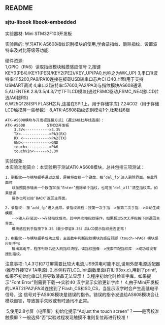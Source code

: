 ## README
### sjtu-libook libook-embedded
实验器材:
	Mini STM32F103开发板
	
实验目的:
	学习ATK-AS608指纹识别模块的使用,学会录指纹、删除指纹、设置波特率及对比等级等功能.
	
硬件资源:	
	1,GPIO（PA6）读取指纹模块触摸感应信号
	2,按键KEY0(PE4)/KEY1(PE3)/KEY2(PE2)/KEY_UP(PA0,也称之为WK_UP)
	3,串口1(波特率:115200,PA9/PA10连接在板载USB转串口芯片CH340上面)用于支持USMART调试
	4,串口2(波特率:57600,PA2/PA3)与指纹模块AS608通讯
	5,ALIENTEK 2.8/3.5/4.3/7寸TFTLCD模块(通过FSMC驱动,FSMC_NE4接LCD片选/A6接RS) 	
	6,W25Q128(SPI FLASH芯片,连接在SPI1上，用于存储字库) 
	7,24C02（用于存储LCD触摸屏一些参数）
	8,ATK-AS608指纹识别模块1个,杜邦线6根
	

	ATK-AS608模块与开发板连接方式1（通过6根杜邦线连接）：
	ATK-AS608          STM32开发板
		3.3V<----------->3.3V 
		TX<------------->PA3(RX)
		RX <------------>PA2(TX)
		GND<------------>GND 
		touch<---------->PA6
		touchVin<------>3.3V			

实验现象:	
	本实验功能简介：本实验用于测试ATK-AS608模块，总共包括三项测试：
	
	1，删指纹——与模块握手通过之后，屏幕将虚拟一个键盘，按‘del_fp’进入删除界面。在此界面可
	   以按照提示输出一个数值ID按‘Enter’删除单个指纹，也可按‘del_all’清空指纹库。如果是误
	   操作也可以按‘BACK’返回主界面。
	
	2，录指纹——按‘add_fp’进入此项。录指纹流程：按第一次手指-->按第二次手指-->自动生成模板
	   -->输入存储ID-->存储指纹成功。其中两次按指纹操作，如果超过5次无手指按下则退回主界面。
	   模块感应到手指按下0.3S（最少停留0.3S）后LCD提示指纹是否正常！
	
	3，刷指纹--与模块握手成功之后，主函数中判断指纹模块的感应引脚（touch->PA6）模块感应到手指
	   输出高电平，程序判断后进入刷指纹流程。读指纹图像-->搜索匹配指纹库-->成功或没有搜到指纹。



注意事项:
	1,4.3寸和7寸屏需要比较大电流,USB供电可能不足,请用外部电源适配器(推荐外接12V 1A电源).
	2,本例程在LCD_Init函数里面(在ILI93xx.c),用到了printf,如果不初始化串口1,将导致液晶无法显示！
	3,程序初始化时检查字库，如果提示"Font Error"则需要下载-->实验40 汉字显示实验更新字库！
	4,由于Mini开发板的UART2(PA2\PA3)连接到了Flash_CS和SD_CS，当显示汉字时会产生高低电平信号，这 信号对于AS608模块是错误的指令。错误的指令发送给AS608模块会让模块自锁，导致握手失败或有时通讯不正常。

​	5,使用2.8寸屏（电阻屏）初始化提示“Adjust the touch screen”？——是否校准触摸屏？一般选择“否”实验过程发现触摸不准则复位再进行校准！
